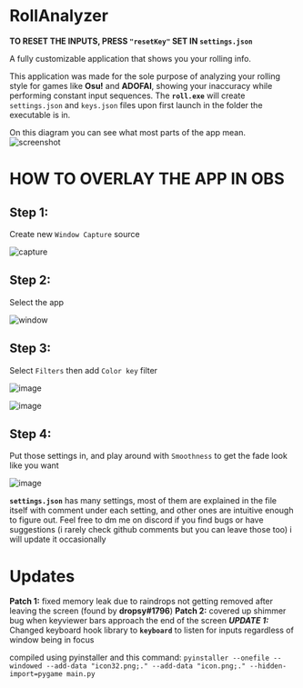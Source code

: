 # RollAnalyzer
**TO RESET THE INPUTS, PRESS `"resetKey"` SET IN `settings.json`**


A fully customizable application that shows you your rolling info.

This application was made for the sole purpose of analyzing your rolling style for games like **Osu!** and **ADOFAI**, showing your inaccuracy while performing constant input sequences.
The **`roll.exe`** will create `settings.json` and `keys.json` files upon first launch in the folder the executable is in. 

On this diagram you can see what most parts of the app mean.
![screenshot](https://user-images.githubusercontent.com/59146442/216723610-c4bbdabb-49fc-4219-937a-216659cdf082.jpg)

# HOW TO OVERLAY THE APP IN OBS
## Step 1: 
Create new `Window Capture` source

![capture](https://github.com/V0W4N/RollAnalyzer/assets/59146442/c587c62d-9054-4d13-9c2c-d63d2de97c1c)
## Step 2: 
Select the app

![window](https://github.com/V0W4N/RollAnalyzer/assets/59146442/cd3f4df2-9c68-44c1-bb83-e0e66a466dfc)
## Step 3:
Select `Filters` then add `Color key` filter

![image](https://github.com/V0W4N/RollAnalyzer/assets/59146442/a6225676-2466-4255-b994-e812b8f8efd7)

![image](https://github.com/V0W4N/RollAnalyzer/assets/59146442/8995b959-a494-47f9-b69d-d852a0e9d7b8)


## Step 4:
Put those settings in, and play around with `Smoothness` to get the fade look like you want

![image](https://github.com/V0W4N/RollAnalyzer/assets/59146442/0956cb4a-09c3-418c-85fa-3482098c01ce)


**`settings.json`** has many settings, most of them are explained in the file itself with comment under each setting, and other ones are intuitive enough to figure out.
Feel free to dm me on discord if you find bugs or have suggestions (i rarely check github comments but you can leave those too)
i will update it occasionally


# Updates

**Patch 1:** fixed memory leak due to raindrops not getting removed after leaving the screen (found by **dropsy#1796**)
**Patch 2:** covered up shimmer bug when keyviewer bars approach the end of the screen
***UPDATE 1:*** Changed keyboard hook library to **`keyboard`** to listen for inputs regardless of window being in focus

compiled using pyinstaller and this command:
`pyinstaller --onefile --windowed --add-data "icon32.png;." --add-data "icon.png;." --hidden-import=pygame main.py`
